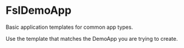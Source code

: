 # FslDemoApp

Basic application templates for common app types.

Use the template that matches the DemoApp you are trying to create.